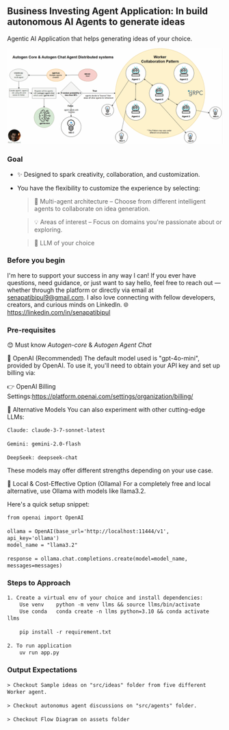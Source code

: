 ## Business Investing Agent Application: In build autonomous AI Agents to generate ideas
Agentic AI Application that helps generating ideas of your choice.

![Autonomous Agent](assets/Agentic-AI.gif)

### Goal
- ✨ Designed to spark creativity, collaboration, and customization.
- You have the flexibility to customize the experience by selecting:
    > 🤖 Multi-agent architecture – Choose from different intelligent agents to collaborate on idea generation.

    > 💡 Areas of interest – Focus on domains you're passionate about or exploring.
    
    > 🧠 LLM of your choice

### Before you begin

I'm here to support your success in any way I can! If you ever have questions, need guidance, or just want to say hello, feel free to reach out — whether through the platform or directly via email at senapatibipul9@gmail.com.
I also love connecting with fellow developers, creators, and curious minds on LinkedIn.
🌐 https://linkedin.com/in/senapatibipul 

### Pre-requisites
😊 Must know *Autogen-core* & *Autogen Agent Chat*

🔑 OpenAI (Recommended)
The default model used is "gpt-4o-mini", provided by OpenAI.
To use it, you'll need to obtain your API key and set up billing via:

👉 OpenAI Billing Settings:https://platform.openai.com/settings/organization/billing/

🧠 Alternative Models
You can also experiment with other cutting-edge LLMs:

    Claude: claude-3-7-sonnet-latest

    Gemini: gemini-2.0-flash

    DeepSeek: deepseek-chat

These models may offer different strengths depending on your use case.

💸 Local & Cost-Effective Option (Ollama)
For a completely free and local alternative, use Ollama with models like llama3.2.

Here's a quick setup snippet:
```
from openai import OpenAI

ollama = OpenAI(base_url='http://localhost:11444/v1', api_key='ollama')
model_name = "llama3.2"

response = ollama.chat.completions.create(model=model_name, messages=messages)
```

### Steps to Approach
    1. Create a virtual env of your choice and install dependencies:
        Use venv	python -m venv llms && source llms/bin/activate
        Use conda	conda create -n llms python=3.10 && conda activate llms

        pip install -r requirement.txt

    2. To run application 
        uv run app.py

### Output Expectations
```
> Checkout Sample ideas on "src/ideas" folder from five different Worker agent.

> Checkout autonomus agent discussions on "src/agents" folder.

> Checkout Flow Diagram on assets folder
```